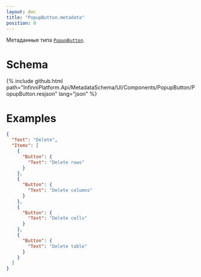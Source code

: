 ```yaml
---
layout: doc
title: "PopupButton.metadata"
position: 0
---
```


Метаданные типа [`PopupButton`](../).

# Schema

{% include github.html path="InfinniPlatform.Api/MetadataSchema/UI/Components/PopupButton/PopupButton.resjson" lang="json" %}

# Examples

```json
{
  "Text": "Delete",
  "Items": [
    {
      "Button": {
        "Text": "Delete rows"
      }
    },
    {
      "Button": {
        "Text": "Delete columns"
      }
    },
    {
      "Button": {
        "Text": "Delete cells"
      }
    },
    {
      "Button": {
        "Text": "Delete table"
      }
    }
  ]
}
```
